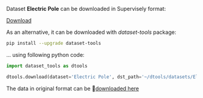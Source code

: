 Dataset **Electric Pole** can be downloaded in Supervisely format:

 [Download](https://assets.supervise.ly/supervisely-supervisely-assets-public/teams_storage/a/K/68/dPMCbsboaaRoHmONhQBrXnhgynPjXakizlKOhJdjIUCyJAktLfnDMP8NNGunWKtTx7utMmS8IGoqIcxb5I1Z2hlAEjTYNWnMKGAiPuLMeizuMUyX7paR1eE5uD0s.tar)

As an alternative, it can be downloaded with *dataset-tools* package:
``` bash
pip install --upgrade dataset-tools
```

... using following python code:
``` python
import dataset_tools as dtools

dtools.download(dataset='Electric Pole', dst_path='~/dtools/datasets/Electric Pole.tar')
```
The data in original format can be 🔗[downloaded here](https://universe.roboflow.com/ritsumeikan-university/electric-pole/dataset/1/download)